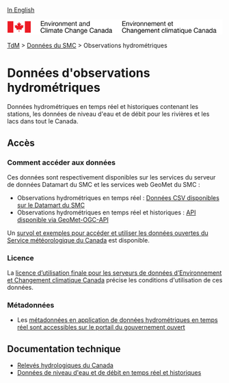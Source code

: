 [In English](readme_hydrometric_en.md)

![ECCC logo](../../img_eccc-logo.png)

[TdM](../../readme_fr.md) > [Données du SMC](../readme_fr.md) > Observations hydrométriques

# Données d'observations hydrométriques

Données hydrométriques en temps réel et historiques contenant les stations, les données de niveau d'eau et de débit pour les rivières et les lacs dans tout le Canada.

## Accès

### Comment accéder aux données

Ces données sont respectivement disponibles sur les services du serveur de données Datamart du SMC et les services web GeoMet du SMC :

* Observations hydrométriques en temps réel : [Données CSV disponibles sur le Datamart du SMC](readme_hydrometric-datamart_fr.md) 
* Observations hydrométriques en temps réel et historiques : [API disponible via GeoMet-OGC-API](../../msc-geomet/readme_fr.md)

Un [survol et exemples pour accéder et utiliser les données ouvertes du Service météorologique du Canada](../../usage/readme_fr.md) est disponible.

### Licence

La [licence d’utilisation finale pour les serveurs de données d’Environnement et Changement climatique Canada](../../licence/readme_fr.md) précise les conditions d'utilisation de ces données.

### Métadonnées

* Les [métadonnées en application de données hydrométriques en temps réel  sont accessibles sur le portail du gouvernement ouvert](https://ouvert.canada.ca/data/fr/dataset/ef2161a8-b01d-4dfb-ad00-1a70f7c4073b)

## Documentation technique

* [Relevés hydrologiques du Canada](https://www.canada.ca/fr/environnement-changement-climatique/services/eau-apercu/volume/surveillance/releves.html)
* [Données de niveau d'eau et de débit en temps réel et historiques](https://eau.ec.gc.ca/)
